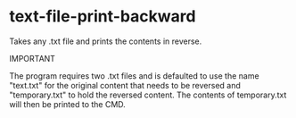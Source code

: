# text-file-print-backward
Takes any .txt file and prints the contents in reverse.

IMPORTANT

The program requires two .txt files and is defaulted to use the name "text.txt" for the original content that needs to be reversed and "temporary.txt" to hold the reversed content. The contents of temporary.txt will then be printed to the CMD.
